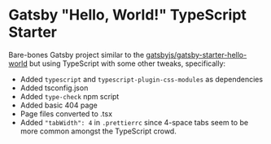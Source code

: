 # Gatsby "Hello, World!" TypeScript Starter

Bare-bones Gatsby project similar to the [gatsbyjs/gatsby-starter-hello-world][0]
but using TypeScript with some other tweaks, specifically:

-   Added `typescript` and `typescript-plugin-css-modules` as dependencies
-   Added tsconfig.json
-   Added `type-check` npm script
-   Added basic 404 page
-   Page files converted to .tsx
-   Added `"tabWidth": 4` in `.prettierrc` since 4-space tabs seem to be
    more common amongst the TypeScript crowd.

[0]: https://github.com/gatsbyjs/gatsby-starter-hello-world
